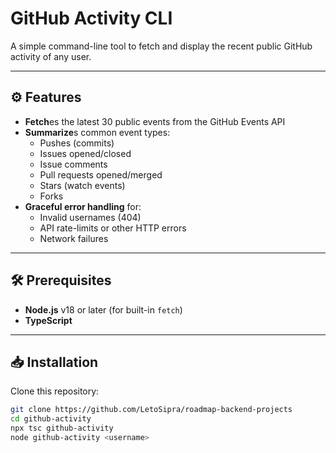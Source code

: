 # GitHub Activity CLI

A simple command-line tool to fetch and display the recent public GitHub activity of any user.

---

## ⚙️ Features

- **Fetch**es the latest 30 public events from the GitHub Events API
- **Summarize**s common event types:
  - Pushes (commits)
  - Issues opened/closed
  - Issue comments
  - Pull requests opened/merged
  - Stars (watch events)
  - Forks
- **Graceful error handling** for:
  - Invalid usernames (404)
  - API rate-limits or other HTTP errors
  - Network failures

---

## 🛠️ Prerequisites

- **Node.js** v18 or later (for built-in `fetch`)
- **TypeScript**

---

## 📥 Installation

Clone this repository:

```bash
git clone https://github.com/LetoSipra/roadmap-backend-projects
cd github-activity
npx tsc github-activity
node github-activity <username>
```
